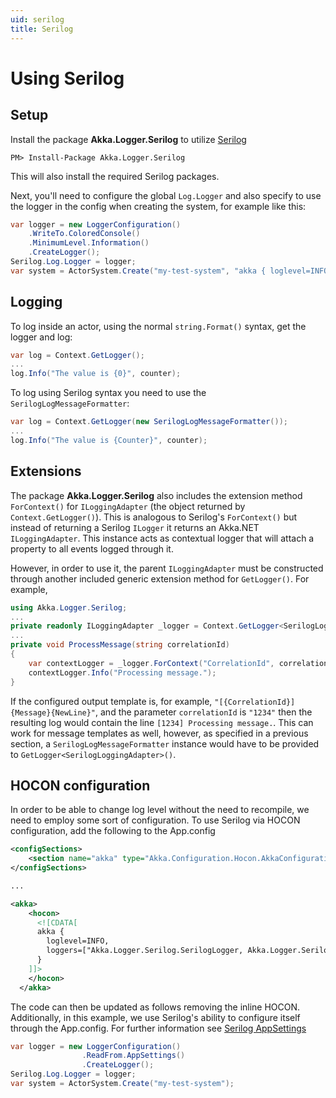 ```yaml
---
uid: serilog
title: Serilog
---
```


# Using Serilog

## Setup
Install the package __Akka.Logger.Serilog__ to utilize
[Serilog](http://serilog.net/)

```
PM> Install-Package Akka.Logger.Serilog
```

This will also install the required Serilog packages.

Next, you'll need to configure the global `Log.Logger` and also specify to use
the logger in the config when creating the system, for example like this:
```csharp
var logger = new LoggerConfiguration()
	.WriteTo.ColoredConsole()
	.MinimumLevel.Information()
	.CreateLogger();
Serilog.Log.Logger = logger;
var system = ActorSystem.Create("my-test-system", "akka { loglevel=INFO,  loggers=[\"Akka.Logger.Serilog.SerilogLogger, Akka.Logger.Serilog\"]}");
```

## Logging
To log inside an actor, using the normal `string.Format()` syntax, get the
logger and log:
```csharp
var log = Context.GetLogger();
...
log.Info("The value is {0}", counter);
```

To log using Serilog syntax you need to use the `SerilogLogMessageFormatter`:
```csharp
var log = Context.GetLogger(new SerilogLogMessageFormatter());
...
log.Info("The value is {Counter}", counter);
```
## Extensions

The package __Akka.Logger.Serilog__ also includes the extension method `ForContext()` for `ILoggingAdapter` (the object returned by `Context.GetLogger()`). This is analogous to Serilog's `ForContext()` but instead of returning a Serilog `ILogger` it returns an Akka.NET `ILoggingAdapter`. This instance acts as contextual logger that will attach a property to all events logged through it.

However, in order to use it, the parent `ILoggingAdapter` must be constructed through another included generic extension method for `GetLogger()`. For example,

```csharp
using Akka.Logger.Serilog;
...
private readonly ILoggingAdapter _logger = Context.GetLogger<SerilogLoggingAdapter>();
...
private void ProcessMessage(string correlationId)
{
    var contextLogger = _logger.ForContext("CorrelationId", correlationId);
    contextLogger.Info("Processing message.");
}
```

If the configured output template is, for example, `"[{CorrelationId}] {Message}{NewLine}"`, and the parameter `correlationId` is `"1234"` then the resulting log would contain the line `[1234] Processing message.`. This can work for message templates as well, however, as specified in a previous section, a `SerilogLogMessageFormatter` instance would have to be provided to `GetLogger<SerilogLoggingAdapter>()`.

## HOCON configuration

In order to be able to change log level without the need to recompile, we need to employ some sort of configuration.  To use Serilog via HOCON configuration, add the following to the App.config

```xml
<configSections>    
    <section name="akka" type="Akka.Configuration.Hocon.AkkaConfigurationSection, Akka" />
</configSections>

...

<akka>
    <hocon>
      <![CDATA[
      akka { 
        loglevel=INFO,
        loggers=["Akka.Logger.Serilog.SerilogLogger, Akka.Logger.Serilog"]
      }
    ]]>
    </hocon>
  </akka>

```

The code can then be updated as follows removing the inline HOCON.  Additionally, in this example, we use Serilog's ability to configure itself through the App.config.  For further information see [Serilog AppSettings](https://github.com/serilog/serilog/wiki/AppSettings)

```csharp
var logger = new LoggerConfiguration()
                .ReadFrom.AppSettings()
                .CreateLogger();            
Serilog.Log.Logger = logger;
var system = ActorSystem.Create("my-test-system");
```



